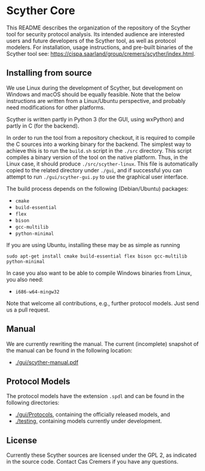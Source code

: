 # Scyther Core

This README describes the organization of the repository of the Scyther
tool for security protocol analysis. Its intended audience are
interested users and future developers of the Scyther tool, as well as
protocol modelers. For installation, usage instructions, and pre-built binaries of the
Scyther tool see:
<https://cispa.saarland/group/cremers/scyther/index.html>.

Installing from source
----------------------

We use Linux during the development of Scyther, but development on
Windows and macOS should be equally feasible. Note that the below
instructions are written from a Linux/Ubuntu perspective, and probably
need modifications for other platforms.

Scyther is written partly in Python 3 (for the GUI, using wxPython) and
partly in C (for the backend). 

In order to run the tool from a repository checkout, it is required to
compile the C sources into a working binary for the backend.  The
simplest way to achieve this is to run the `build.sh` script in the
`./src` directory. This script compiles a binary version of the tool on
the native platform. Thus, in the Linux case, it should produce
`./src/scyther-linux`. This file is automatically copied to the related
directory under `./gui`, and if successful you can attempt to run
`./gui/scyther-gui.py` to use the graphical user interface.

The build process depends on the following
(Debian/Ubuntu) packages:

  * `cmake`
  * `build-essential`
  * `flex`
  * `bison`
  * `gcc-multilib`
  * `python-minimal`

If you are using Ubuntu, installing these may be as simple as running

`sudo apt-get install cmake build-essential flex bison gcc-multilib python-minimal`

In case you also want to be able to compile Windows binaries from Linux,
you also need:

  * `i686-w64-mingw32`

Note that welcome all contributions, e.g., further protocol models. Just send
us a pull request.


Manual
------

We are currently rewriting the manual. The current (incomplete) snapshot
of the manual can be found in the following location:

  * [./gui/scyther-manual.pdf](gui/scyther-manual.pdf)


Protocol Models
---------------

The protocol models have the extension `.spdl` and can be found in the following directories:

  * [./gui/Protocols](gui/Protocols), containing the officially released models, and
  * [./testing](testing), containing models currently under development.

License
-------

Currently these Scyther sources are licensed under the GPL 2, as indicated in
the source code. Contact Cas Cremers if you have any questions.
